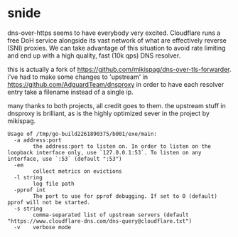 # snide

dns-over-https seems to have everybody very excited. Cloudflare runs a free DoH service alongside its vast
network of what are effectively reverse (SNI) proxies. We can take advantage of this situation to avoid rate limiting and
end up with a high quality, fast (10k qps) DNS resolver.

this is actually a fork of https://github.com/mikispag/dns-over-tls-forwarder. i've had to make some changes to 'upstream' 
in https://github.com/AdguardTeam/dnsproxy in order to have each resolver entry take a filename instead of a single ip.

many thanks to both projects, all credit goes to them. the upstream stuff in dnsproxy is brilliant, as is the highly optimized sever in the project by mikispag.

```
Usage of /tmp/go-build2261890375/b001/exe/main:
  -a address:port
        the address:port to listen on. In order to listen on the loopback interface only, use `127.0.0.1:53`. To listen on any interface, use `:53` (default ":53")
  -em
        collect metrics on evictions
  -l string
        log file path
  -pprof int
        The port to use for pprof debugging. If set to 0 (default) pprof will not be started.
  -s string
        comma-separated list of upstream servers (default "https://www.cloudflare-dns.com/dns-query@cloudflare.txt")
  -v    verbose mode
```